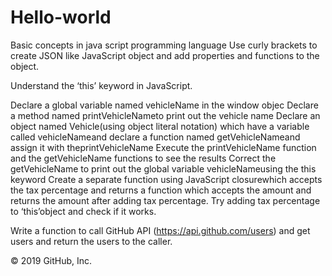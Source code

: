 # Hello-world
Basic concepts in java script programming language
Use curly brackets to create JSON like JavaScript object and add properties and functions to the object.

Understand the ‘this’ keyword in JavaScript.

Declare a global variable named vehicleName in the window objec
Declare a method named printVehicleNameto print out the vehicle name
Declare an object named Vehicle(using object literal notation) which have a variable called vehicleNameand declare a function named getVehicleNameand assign it with theprintVehicleName
Execute the printVehicleName function and the getVehicleName functions to see the results
Correct the getVehicleName to print out the global variable vehicleNameusing the this keyword
Create a separate function using JavaScript closurewhich accepts the tax percentage and returns a function which accepts the amount and returns the amount after adding tax percentage. Try adding tax percentage to ‘this’object and check if it works.

Write a function to call GitHub API (https://api.github.com/users) and get users and return the users to the caller.

© 2019 GitHub, Inc.
